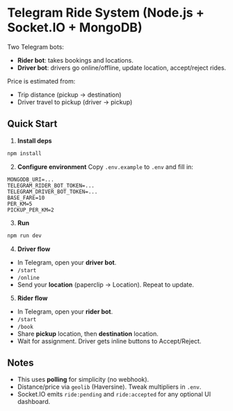 # Telegram Ride System (Node.js + Socket.IO + MongoDB)

Two Telegram bots:
- **Rider bot**: takes bookings and locations.
- **Driver bot**: drivers go online/offline, update location, accept/reject rides.

Price is estimated from:
- Trip distance (pickup -> destination)
- Driver travel to pickup (driver -> pickup)

## Quick Start

1. **Install deps**
```bash
npm install
```

2. **Configure environment**
Copy `.env.example` to `.env` and fill in:
```
MONGODB_URI=...
TELEGRAM_RIDER_BOT_TOKEN=...
TELEGRAM_DRIVER_BOT_TOKEN=...
BASE_FARE=10
PER_KM=5
PICKUP_PER_KM=2
```

3. **Run**
```bash
npm run dev
```

4. **Driver flow**
- In Telegram, open your **driver bot**.
- `/start`
- `/online`
- Send your **location** (paperclip -> Location). Repeat to update.

5. **Rider flow**
- In Telegram, open your **rider bot**.
- `/start`
- `/book`
- Share **pickup** location, then **destination** location.
- Wait for assignment. Driver gets inline buttons to Accept/Reject.

## Notes
- This uses **polling** for simplicity (no webhook).
- Distance/price via `geolib` (Haversine). Tweak multipliers in `.env`.
- Socket.IO emits `ride:pending` and `ride:accepted` for any optional UI dashboard.
